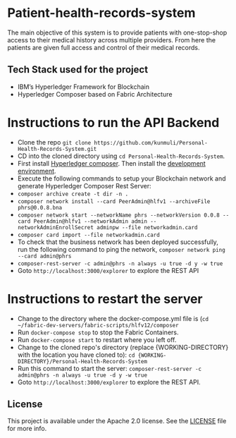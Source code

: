 # Patient-health-records-system

The main objective of this system is to provide patients with one-stop-shop access to their medical history across multiple providers. From here the patients are given full access and control of their medical records.

## Tech Stack used for the project
* IBM’s Hyperledger Framework for Blockchain
* Hyperledger Composer based on Fabric Architecture


# Instructions to run the API Backend
- Clone the repo `git clone https://github.com/kunmuli/Personal-Health-Records-System.git`
- CD into the cloned directory using `cd Personal-Health-Records-System`.
- First install [Hyperledger composer](https://hyperledger.github.io/composer/latest/installing/installing-prereqs.html). Then install the [development environment](https://hyperledger.github.io/composer/latest/installing/development-tools.html).
- Execute the following commands to setup your Blockchain network and generate Hyperledger Composer Rest Server:
- `composer archive create -t dir -n .`
- `composer network install --card PeerAdmin@hlfv1 --archiveFile phrs@0.0.8.bna`
- `composer network start --networkName phrs --networkVersion 0.0.8 --card PeerAdmin@hlfv1 --networkAdmin admin --networkAdminEnrollSecret adminpw --file networkadmin.card`
- `composer card import --file networkadmin.card` 
- To check that the business network has been deployed successfully, run the following command to ping the network, `composer network ping --card admin@phrs`
- `composer-rest-server -c admin@phrs -n always -u true -d y -w true`
- Goto `http://localhost:3000/explorer` to explore the REST API

# Instructions to restart the server
- Change to the directory where the docker-compose.yml file is (`cd ~/fabric-dev-servers/fabric-scripts/hlfv12/composer`
- Run `docker-compose stop` to stop the Fabric Containers.
- Run `docker-compose start` to restart where you left off.
- Change to the cloned repo's directory (replace {WORKING-DIRECTORY} with the location you have cloned to): `cd {WORKING-DIRECTORY}/Personal-Health-Records-System`
- Run this command to start the server: `composer-rest-server -c admin@phrs -n always -u true -d y -w true`
- Goto `http://localhost:3000/explorer` to explore the REST API.

## License

This project is available under the Apache 2.0 license. See the [LICENSE](LICENSE) file for more info.